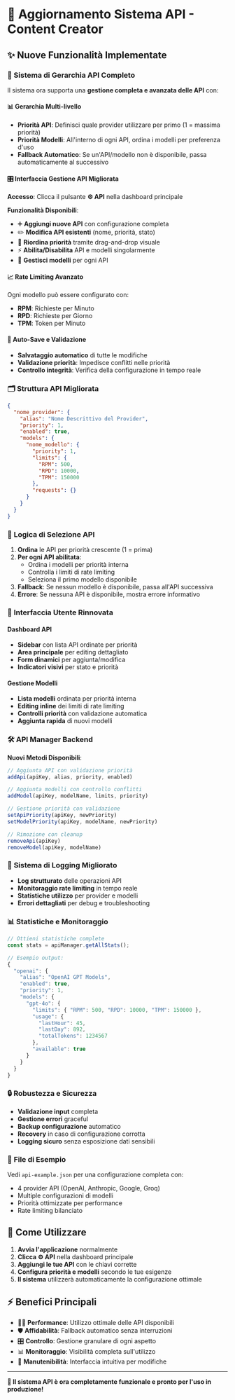 # 🚀 Aggiornamento Sistema API - Content Creator

## ✨ Nuove Funzionalità Implementate

### 🔧 Sistema di Gerarchia API Completo

Il sistema ora supporta una **gestione completa e avanzata delle API** con:

#### 📊 **Gerarchia Multi-livello**
- **Priorità API**: Definisci quale provider utilizzare per primo (1 = massima priorità)
- **Priorità Modelli**: All'interno di ogni API, ordina i modelli per preferenza d'uso
- **Fallback Automatico**: Se un'API/modello non è disponibile, passa automaticamente al successivo

#### 🎛️ **Interfaccia Gestione API Migliorata**

**Accesso**: Clicca il pulsante **⚙️ API** nella dashboard principale

**Funzionalità Disponibili**:
- ➕ **Aggiungi nuove API** con configurazione completa
- ✏️ **Modifica API esistenti** (nome, priorità, stato)
- 🔄 **Riordina priorità** tramite drag-and-drop visuale
- ⚡ **Abilita/Disabilita** API e modelli singolarmente
- 🤖 **Gestisci modelli** per ogni API

#### 📈 **Rate Limiting Avanzato**
Ogni modello può essere configurato con:
- **RPM**: Richieste per Minuto
- **RPD**: Richieste per Giorno  
- **TPM**: Token per Minuto

#### 🎯 **Auto-Save e Validazione**
- **Salvataggio automatico** di tutte le modifiche
- **Validazione priorità**: Impedisce conflitti nelle priorità
- **Controllo integrità**: Verifica della configurazione in tempo reale

### 🗂️ **Struttura API Migliorata**

```json
{
  "nome_provider": {
    "alias": "Nome Descrittivo del Provider",
    "priority": 1,
    "enabled": true,
    "models": {
      "nome_modello": {
        "priority": 1,
        "limits": {
          "RPM": 500,
          "RPD": 10000,
          "TPM": 150000
        },
        "requests": {}
      }
    }
  }
}
```

### 🔄 **Logica di Selezione API**

1. **Ordina** le API per priorità crescente (1 = prima)
2. **Per ogni API abilitata**:
   - Ordina i modelli per priorità interna
   - Controlla i limiti di rate limiting
   - Seleziona il primo modello disponibile
3. **Fallback**: Se nessun modello è disponibile, passa all'API successiva
4. **Errore**: Se nessuna API è disponibile, mostra errore informativo

### 🎨 **Interfaccia Utente Rinnovata**

#### **Dashboard API**
- **Sidebar** con lista API ordinate per priorità
- **Area principale** per editing dettagliato
- **Form dinamici** per aggiunta/modifica
- **Indicatori visivi** per stato e priorità

#### **Gestione Modelli**
- **Lista modelli** ordinata per priorità interna
- **Editing inline** dei limiti di rate limiting
- **Controlli priorità** con validazione automatica
- **Aggiunta rapida** di nuovi modelli

### 🛠️ **API Manager Backend**

**Nuovi Metodi Disponibili**:

```javascript
// Aggiunta API con validazione priorità
addApi(apiKey, alias, priority, enabled)

// Aggiunta modelli con controllo conflitti
addModel(apiKey, modelName, limits, priority)

// Gestione priorità con validazione
setApiPriority(apiKey, newPriority)
setModelPriority(apiKey, modelName, newPriority)

// Rimozione con cleanup
removeApi(apiKey)
removeModel(apiKey, modelName)
```

### 🚦 **Sistema di Logging Migliorato**

- **Log strutturato** delle operazioni API
- **Monitoraggio rate limiting** in tempo reale
- **Statistiche utilizzo** per provider e modelli
- **Errori dettagliati** per debug e troubleshooting

### 📊 **Statistiche e Monitoraggio**

```javascript
// Ottieni statistiche complete
const stats = apiManager.getAllStats();

// Esempio output:
{
  "openai": {
    "alias": "OpenAI GPT Models",
    "enabled": true,
    "priority": 1,
    "models": {
      "gpt-4o": {
        "limits": { "RPM": 500, "RPD": 10000, "TPM": 150000 },
        "usage": {
          "lastHour": 45,
          "lastDay": 892,
          "totalTokens": 1234567
        },
        "available": true
      }
    }
  }
}
```

### 🔒 **Robustezza e Sicurezza**

- **Validazione input** completa
- **Gestione errori** graceful
- **Backup configurazione** automatico
- **Recovery** in caso di configurazione corrotta
- **Logging sicuro** senza esposizione dati sensibili

### 📁 **File di Esempio**

Vedi `api-example.json` per una configurazione completa con:
- 4 provider API (OpenAI, Anthropic, Google, Groq)
- Multiple configurazioni di modelli
- Priorità ottimizzate per performance
- Rate limiting bilanciato

## 🎯 **Come Utilizzare**

1. **Avvia l'applicazione** normalmente
2. **Clicca ⚙️ API** nella dashboard principale  
3. **Aggiungi le tue API** con le chiavi corrette
4. **Configura priorità e modelli** secondo le tue esigenze
5. **Il sistema** utilizzerà automaticamente la configurazione ottimale

## ⚡ **Benefici Principali**

- 🏃‍♂️ **Performance**: Utilizzo ottimale delle API disponibili
- 🛡️ **Affidabilità**: Fallback automatico senza interruzioni
- 🎛️ **Controllo**: Gestione granulare di ogni aspetto
- 📊 **Monitoraggio**: Visibilità completa sull'utilizzo
- 🔧 **Manutenibilità**: Interfaccia intuitiva per modifiche

---

**🎉 Il sistema API è ora completamente funzionale e pronto per l'uso in produzione!**

